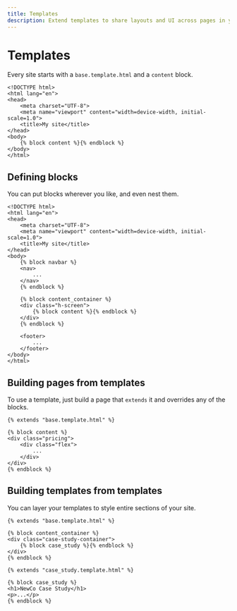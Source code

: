 ```yaml
---
title: Templates
description: Extend templates to share layouts and UI across pages in your static site.
---
```


# Templates

Every site starts with a `base.template.html` and a `content` block.

```html+jinja
<!DOCTYPE html>
<html lang="en">
<head>
    <meta charset="UTF-8">
    <meta name="viewport" content="width=device-width, initial-scale=1.0">
    <title>My site</title>
</head>
<body>
    {% block content %}{% endblock %}
</body>
</html>
```

## Defining blocks

You can put blocks wherever you like, and even nest them.

```html+jinja
<!DOCTYPE html>
<html lang="en">
<head>
    <meta charset="UTF-8">
    <meta name="viewport" content="width=device-width, initial-scale=1.0">
    <title>My site</title>
</head>
<body>
    {% block navbar %}
    <nav>
        ...
    </nav>
    {% endblock %}

    {% block content_container %}
    <div class="h-screen">
        {% block content %}{% endblock %}
    </div>
    {% endblock %}

    <footer>
        ...
    </footer>
</body>
</html>
```

## Building pages from templates

To use a template, just build a page that `extends` it and overrides any of the blocks.

```html+jinja
{% extends "base.template.html" %}

{% block content %}
<div class="pricing">
    <div class="flex">
        ...
    </div>
</div>
{% endblock %}
```

## Building templates from templates

You can layer your templates to style entire sections of your site.

```html+jinja
{% extends "base.template.html" %}

{% block content_container %}
<div class="case-study-container">
    {% block case_study %}{% endblock %}
</div>
{% endblock %}
```

```html+jinja
{% extends "case_study.template.html" %}

{% block case_study %}
<h1>NewCo Case Study</h1>
<p>...</p>
{% endblock %}
```
